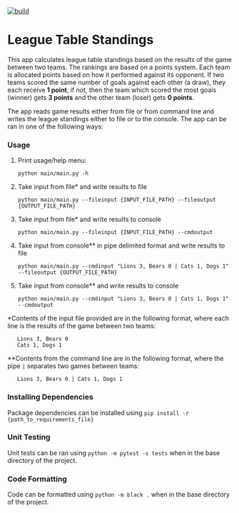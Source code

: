 [![build](https://github.com/Thabo08/league-table-standings/actions/workflows/main.yml/badge.svg)](https://github.com/Thabo08/league-table-standings/actions/workflows/main.yml)
# League Table Standings

This app calculates league table standings based on the results of the game between two teams. The rankings
are based on a points system. Each team is allocated points based on how it performed against its opponent. If two
teams scored the same number of goals against each other (a draw), they each receive **1 point**, if not, then the team
which scored the most goals (winner) gets **3 points** and the other team (loser) gets **0 points**.

The app reads game results either from file or from command line and writes the league standings either to file or
to the console. The app can be ran in one of the following ways:

### Usage
1. Print usage/help menu:
   ```
   python main/main.py -h
   ```
2. Take input from file* and write results to file
    ```commandline
    python main/main.py --fileinput {INPUT_FILE_PATH} --fileoutput {OUTPUT_FILE_PATH}
    ```
3. Take input from file* and write results to console
    ```commandline
    python main/main.py --fileinput {INPUT_FILE_PATH} --cmdoutput
    ```
4. Take input from console** in pipe delimited format and write results to file
    ```commandline
    python main/main.py --cmdinput "Lions 3, Bears 0 | Cats 1, Dogs 1" --fileoutput {OUTPUT_FILE_PATH}
    ```
5. Take input from console** and write results to console
    ```commandline
    python main/main.py --cmdinput "Lions 3, Bears 0 | Cats 1, Dogs 1" --cmdoutput
    ```

*Contents of the input file provided are in the following format, where each line is the results of 
the game between two teams:
```text
   Lions 3, Bears 0
   Cats 1, Dogs 1
```
**Contents from the command line are in the following format, where the pipe ```|``` separates two
games between teams:
```text
   Lions 3, Bears 0 | Cats 1, Dogs 1
```

### Installing Dependencies
Package dependencies can be installed using ```pip install -r {path_to_requirements_file}```

### Unit Testing
Unit tests can be ran using ```python -m pytest -s tests``` when in the base directory of the project.

### Code Formatting
Code can be formatted using ```python -m black .``` when in the base directory of the project.
